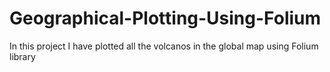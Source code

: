 # Geographical-Plotting-Using-Folium
In this project I have plotted all the volcanos in the global map using Folium library
